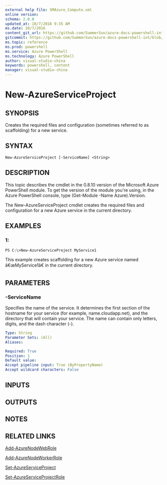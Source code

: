 ```yaml
---
external help file: SMAzure_Compute.xml
online version: 
schema: 2.0.0
updated_at: 10/7/2016 9:35 AM
ms.date: 10/7/2016
content_git_url: https://github.com/SummerSun/azure-docs-powershell-int/blob/master/azureps-cmdlets-docs/Service%20Management/v1.0/Compute/New-AzureServiceProject.md
gitcommit: https://github.com/SummerSun/azure-docs-powershell-int/blob/3c5913303624ba7a7970d6758aac68ea04359cee/azureps-cmdlets-docs/Service%20Management/v1.0/Compute/New-AzureServiceProject.md
ms.topic: reference
ms.prod: powershell
ms.service: Azure PowerShell
ms.technology: Azure PowerShell
author: visual-studio-china
keywords: powershell, content
manager: visual-studio-china
---
```


# New-AzureServiceProject
## SYNOPSIS
Creates the required files and configuration (sometimes referred to as scaffolding) for a new service.

## SYNTAX

```
New-AzureServiceProject [-ServiceName] <String>
```

## DESCRIPTION
This topic describes the cmdlet in the 0.8.10 version of the Microsoft Azure PowerShell module.
To get the version of the module you're using, in the Azure PowerShell console, type (Get-Module -Name Azure).Version.

The New-AzureServiceProject cmdlet creates the required files and configuration for a new Azure service in the current directory.

## EXAMPLES

### 1:
```
PS C:\>New-AzureServiceProject MyService1
```

This example creates scaffolding for a new Azure service named â€œMyService1â€ in the current directory.

## PARAMETERS

### -ServiceName
Specifies the name of the service.
It determines the first section of the hostname for your service (for example, name.cloudapp.net), and the directory that will contain your service.
The name can contain only letters, digits, and the dash character (-).

```yaml
Type: String
Parameter Sets: (All)
Aliases: 

Required: True
Position: 1
Default value: 
Accept pipeline input: True (ByPropertyName)
Accept wildcard characters: False
```

## INPUTS

## OUTPUTS

## NOTES

## RELATED LINKS

[Add-AzureNodeWebRole](72be1e83-84e2-49fc-aa52-b3d3dd0490a3)

[Add-AzureNodeWorkerRole](97649579-ead5-45c6-8bb3-e718c007e771)

[Set-AzureServiceProject](c3baa783-e57a-46bd-abe4-6d06130eaaf0)

[Set-AzureServiceProjectRole](80fb7e11-389d-4341-9568-e1a1bc1789df)

